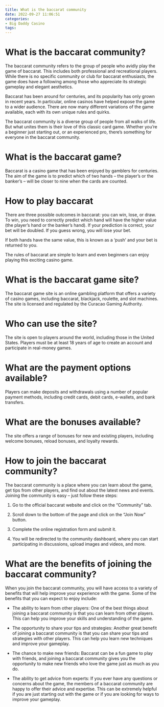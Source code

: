```yaml
---
title: What is the baccarat community
date: 2022-09-27 11:06:51
categories:
- Big Daddy Casino
tags:
---
```



# What is the baccarat community?

The baccarat community refers to the group of people who avidly play the game of baccarat. This includes both professional and recreational players. While there is no specific community or club for baccarat enthusiasts, the game does have a following among those who appreciate its strategic gameplay and elegant aesthetics.

Baccarat has been around for centuries, and its popularity has only grown in recent years. In particular, online casinos have helped expose the game to a wider audience. There are now many different variations of the game available, each with its own unique rules and quirks.

The baccarat community is a diverse group of people from all walks of life. But what unites them is their love of this classic card game. Whether you’re a beginner just starting out, or an experienced pro, there’s something for everyone in the baccarat community.

# What is the baccarat game?

Baccarat is a casino game that has been enjoyed by gamblers for centuries. The aim of the game is to predict which of two hands – the player’s or the banker’s – will be closer to nine when the cards are counted.

# How to play baccarat

There are three possible outcomes in baccarat: you can win, lose, or draw. To win, you need to correctly predict which hand will have the higher value (the player’s hand or the banker’s hand). If your prediction is correct, your bet will be doubled. If you guess wrong, you will lose your bet.

If both hands have the same value, this is known as a ‘push’ and your bet is returned to you.

The rules of baccarat are simple to learn and even beginners can enjoy playing this exciting casino game.

# What is the baccarat game site?

The baccarat game site is an online gambling platform that offers a variety of casino games, including baccarat, blackjack, roulette, and slot machines. The site is licensed and regulated by the Curacao Gaming Authority.

# Who can use the site?

The site is open to players around the world, including those in the United States. Players must be at least 18 years of age to create an account and participate in real-money games.

# What are the payment options available?

Players can make deposits and withdrawals using a number of popular payment methods, including credit cards, debit cards, e-wallets, and bank transfers.

# What are the bonuses available?

The site offers a range of bonuses for new and existing players, including welcome bonuses, reload bonuses, and loyalty rewards.

# How to join the baccarat community?

The baccarat community is a place where you can learn about the game, get tips from other players, and find out about the latest news and events. Joining the community is easy – just follow these steps:

1. Go to the official baccarat website and click on the “Community” tab.

2. Scroll down to the bottom of the page and click on the “Join Now” button.

3. Complete the online registration form and submit it.

4. You will be redirected to the community dashboard, where you can start participating in discussions, upload images and videos, and more.

# What are the benefits of joining the baccarat community?

When you join the baccarat community, you will have access to a variety of benefits that will help improve your experience with the game. Some of the benefits that you can expect to enjoy include:

- The ability to learn from other players: One of the best things about joining a baccarat community is that you can learn from other players. This can help you improve your skills and understanding of the game.

- The opportunity to share your tips and strategies: Another great benefit of joining a baccarat community is that you can share your tips and strategies with other players. This can help you learn new techniques and improve your gameplay.

- The chance to make new friends: Baccarat can be a fun game to play with friends, and joining a baccarat community gives you the opportunity to make new friends who love the game just as much as you do.

- The ability to get advice from experts: If you ever have any questions or concerns about the game, the members of a baccarat community are happy to offer their advice and expertise. This can be extremely helpful if you are just starting out with the game or if you are looking for ways to improve your gameplay.